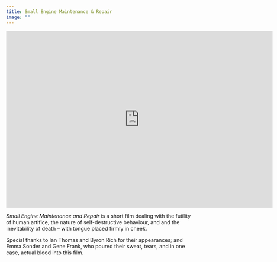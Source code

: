 ```yaml
---
title: Small Engine Maintenance & Repair
image: ""
---
```


<div class="vimeo"><iframe width="720" height="478" src="http://player.vimeo.com/video/140740344" frameborder="0" webkitAllowFullScreen mozallowfullscreen allowFullScreen wmode="transparent"></iframe></div>

<!--excerpt-->
_Small Engine Maintenance and Repair_ is a short film dealing with the futility of human artifice, the nature of self-destructive behaviour, and and the inevitability of death – with tongue placed firmly in cheek.

Special thanks to Ian Thomas and Byron Rich for their appearances; and Emma Sonder and Gene Frank, who poured their sweat, tears, and in one case, actual blood into this film.
